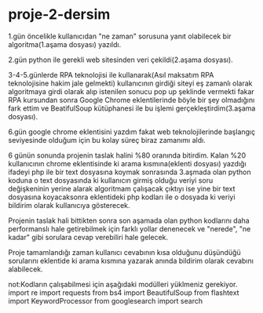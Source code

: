 # proje-2-dersim
1.gün öncelikle kullanıcıdan "ne zaman" sorusuna yanıt olabilecek bir algoritma(1.aşama dosyası) yazıldı.

2.gün python ile gerekli web sitesinden veri çekildi(2.aşama dosyası).

3-4-5.günlerde RPA teknolojisi ile kullanarak(Asıl maksatım RPA teknolojisine hakim jale gelmekti) kullanıcının girdiği siteyi eş zamanlı olarak algoritmaya girdi olarak alıp istenilen sonucu pop up şeklinde vermekti fakar 
RPA kursundan sonra Google Chrome eklentilerinde böyle bir şey olmadığını fark ettim ve BeatifulSoup kütüphanesi ile bu işlemi gerçekleştirdim(3.aşama dosyası).

6.gün google chrome eklentisini yazdım fakat web teknolojilerinde başlangıç seviyesinde olduğum için bu kolay süreç biraz zamanımı aldı.

6 günün sonunda projenin taslak halini %80 oranında bitirdim.
Kalan %20 kullanıcının chrome eklentisinde ki arama kısmına(eklenti dosyası) yazdığı ifadeyi php ile bir text dosyasına koymak 
sonrasında 3.aşmada olan python koduna o text dosyasında ki kullanıcın girmiş olduğu veriyi soru değişkeninin yerine alarak algoritmam
çalışacak çıktıyı ise yine bir text dosyasına koyacaksonra eklentideki php kodları ile o dosyada ki veriyi bildirim olarak kullanıcıya gösterecek.

Projenin taslak hali bittikten sonra son aşamada olan python kodlarını daha performanslı hale getirebilmek için farklı yollar denenecek ve "nerede", "ne kadar" gibi sorulara cevap verebiliri hale gelecek.

Proje tamamlandığı zaman kullanıcı cevabının kısa olduğunu düşündüğü sorularını eklentide ki arama kısmına yazarak anında bildirim olarak cevabını alabilecek.

not:Kodların çalışabilmesi için aşağıdaki modülleri yüklmeniz gerekiyor.
import re
import requests
from bs4 import BeautifulSoup
from flashtext import KeywordProcessor
from googlesearch import search
